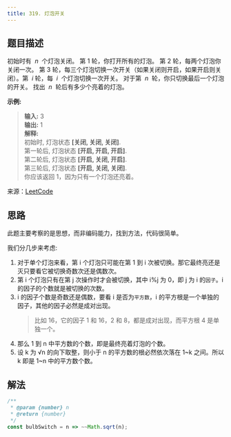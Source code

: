 ```yaml
---
title: 319. 灯泡开关
---
```


## 题目描述

初始时有  *n*  个灯泡关闭。 第 1 轮，你打开所有的灯泡。 第 2 轮，每两个灯泡你关闭一次。 第 3 轮，每三个灯泡切换一次开关（如果关闭则开启，如果开启则关闭）。第  *i* 轮，每  *i*  个灯泡切换一次开关。 对于第  *n*  轮，你只切换最后一个灯泡的开关。 找出  *n*  轮后有多少个亮着的灯泡。

**示例:**

> **输入:** 3  
> **输出:** 1  
> **解释:**  
> 初始时, 灯泡状态 **[关闭, 关闭, 关闭]**.  
> 第一轮后, 灯泡状态 **[开启, 开启, 开启]**.  
> 第二轮后, 灯泡状态 **[开启, 关闭, 开启]**.  
> 第三轮后, 灯泡状态 **[开启, 关闭, 关闭]**.  
> 你应该返回 1，因为只有一个灯泡还亮着。

来源：[LeetCode](https://leetcode-cn.com/problems/bulb-switcher)

## 思路

此题主要考察的是思想，而非编码能力，找到方法，代码很简单。

我们分几步来考虑:

1. 对于单个灯泡来看，第 i 个灯泡只可能在第 1 到 i 次被切换。那它最终亮还是灭只要看它被切换奇数次还是偶数次。
2. 第 i 个灯泡只有在第 j 次操作时才会被切换，其中 i%j 为 0，即 j 为 i 的`因子`。i 的因子的个数就是被切换的次数。
3. i 的因子个数是奇数还是偶数，要看 i 是否为`平方数`，i 的平方根是一个单独的因子，其他的因子必然是成对出现。
   > 比如 16，它的因子 1 和 16，2 和 8，都是成对出现，而平方根 4 是单独一个。
4. 那么 1 到 n 中平方数的个数，即是最终亮着灯泡的个数。
5. 设 k 为 √n 的向下取整，则小于 n 的平方数的根必然依次落在 1~k 之间。所以 k 即是 1~n 中的平方数个数。

## 解法

```js
/**
 * @param {number} n
 * @return {number}
 */
const bulbSwitch = n => ~~Math.sqrt(n);
```
